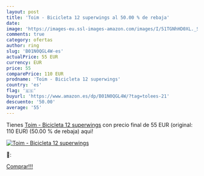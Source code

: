 ```yaml
---
layout: post
title: 'Toim - Bicicleta 12 superwings al 50.00 % de rebaja'
date: 
image: 'https://images-eu.ssl-images-amazon.com/images/I/51TGNhHD0XL._SL200_.jpg'
comments: true
category: ofertas
author: ring
slug: 'B01N0QGL4W-es'
actualPrice: 55 EUR
currency: EUR
price: 55
comparePrice: 110 EUR
prodname: 'Toim - Bicicleta 12 superwings'
country: 'es'
flag: '🇪🇸'
buyurl: 'https://www.amazon.es/dp/B01N0QGL4W/?tag=tolees-21'
descuento: '50.00'
average: '55'
---
```


Tienes [Toim - Bicicleta 12 superwings](https://www.amazon.es/dp/B01N0QGL4W/?tag=tolees-21) con precio final de  55 EUR (original: 110 EUR) (50.00 %  de rebaja) aqui!

[![Toim - Bicicleta 12 superwings](https://images-eu.ssl-images-amazon.com/images/I/51TGNhHD0XL._SL200_.jpg)](https://www.amazon.es/dp/B01N0QGL4W/?tag=tolees-21)

🔎:


[Comprar!!!](https://www.amazon.es/dp/B01N0QGL4W/?tag=tolees-21)
